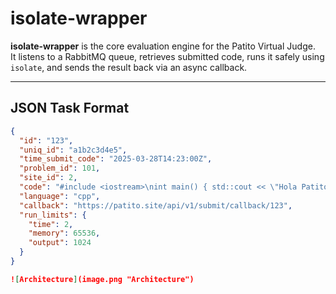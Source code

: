 # isolate-wrapper

**isolate-wrapper** is the core evaluation engine for the Patito Virtual Judge.  
It listens to a RabbitMQ queue, retrieves submitted code, runs it safely using `isolate`, and sends the result back via an async callback.

---

## JSON Task Format


```json
{
  "id": "123",
  "uniq_id": "a1b2c3d4e5",
  "time_submit_code": "2025-03-28T14:23:00Z",
  "problem_id": 101,
  "site_id": 2,
  "code": "#include <iostream>\nint main() { std::cout << \"Hola Patito!\"; return 0; }",
  "language": "cpp",
  "callback": "https://patito.site/api/v1/submit/callback/123",
  "run_limits": {
    "time": 2,
    "memory": 65536,
    "output": 1024
  }
}

![Architecture](image.png "Architecture")
